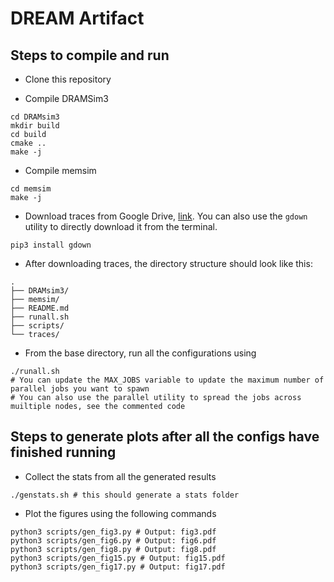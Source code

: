 # DREAM Artifact

## Steps to compile and run
- Clone this repository

- Compile DRAMSim3
```
cd DRAMsim3
mkdir build
cd build
cmake ..
make -j
```

- Compile memsim
```
cd memsim
make -j
```

- Download traces from Google Drive, [link](https://drive.google.com/file/d/1QP80z2VjxC0ph26wYVko_q9REGv2Znql/view?usp=sharing). You can also use the `gdown` utility to directly download it from the terminal.
```
pip3 install gdown

``` 


- After downloading traces, the directory structure should look like this:
```
.
├── DRAMsim3/
├── memsim/
├── README.md
├── runall.sh
├── scripts/
└── traces/
```

- From the base directory, run all the configurations using
```
./runall.sh
# You can update the MAX_JOBS variable to update the maximum number of parallel jobs you want to spawn
# You can also use the parallel utility to spread the jobs across muiltiple nodes, see the commented code
```

## Steps to generate plots after all the configs have finished running

- Collect the stats from all the generated results
```
./genstats.sh # this should generate a stats folder
```

- Plot the figures using the following commands
```
python3 scripts/gen_fig3.py # Output: fig3.pdf
python3 scripts/gen_fig6.py # Output: fig6.pdf
python3 scripts/gen_fig8.py # Output: fig8.pdf
python3 scripts/gen_fig15.py # Output: fig15.pdf
python3 scripts/gen_fig17.py # Output: fig17.pdf
```